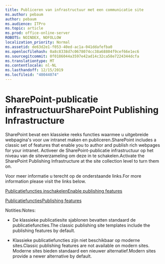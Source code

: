 ```yaml
---
title: Publiceren van infrastructuur met een communicatie site
ms.author: pebaum
author: pebaum
ms.audience: ITPro
ms.topic: article
ms.prod: office-online-server
ROBOTS: NOINDEX, NOFOLLOW
localization_priority: Normal
ms.assetid: de63d2e1-f053-40ed-ac1a-041ddafefba0
ms.openlocfilehash: 0a8c8338d7c0678074cc38a68804f9cef66e1ec6
ms.sourcegitcommit: 0f0186044a3597e42ad14c32ca58e7224344dcfa
ms.translationtype: MT
ms.contentlocale: nl-NL
ms.lasthandoff: 12/15/2019
ms.locfileid: "40044074"
---
```

# <a name="sharepoint-publishing-infrastructure"></a><span data-ttu-id="64f24-102">SharePoint-publicatie infrastructuur</span><span class="sxs-lookup"><span data-stu-id="64f24-102">SharePoint Publishing Infrastructure</span></span>


<span data-ttu-id="64f24-103">SharePoint bevat een klassieke reeks functies waarmee u uitgebreide webpagina's voor uw intranet maken en publiceren.</span><span class="sxs-lookup"><span data-stu-id="64f24-103">SharePoint includes a classic set of features that enable you to author and publish rich webpages for your intranet.</span></span> <span data-ttu-id="64f24-104">Activeer de SharePoint-publicatie infrastructuur op het niveau van de siteverzameling om deze in te schakelen.</span><span class="sxs-lookup"><span data-stu-id="64f24-104">Activate the SharePoint Publishing Infrastructure at the site collection level to turn them on.</span></span>

<span data-ttu-id="64f24-105">Voor meer informatie u terecht op de onderstaande links.</span><span class="sxs-lookup"><span data-stu-id="64f24-105">For more information please visit the links below.</span></span>

[<span data-ttu-id="64f24-106">Publicatiefuncties inschakelen</span><span class="sxs-lookup"><span data-stu-id="64f24-106">Enable publishing features</span></span>](https://support.office.com/article/Enable-publishing-features-479677A6-8B33-4AC7-907D-071C1C7E4518)

[<span data-ttu-id="64f24-107">Publicatiefuncties</span><span class="sxs-lookup"><span data-stu-id="64f24-107">Publishing features</span></span>](https://support.office.com/article/Features-enabled-in-a-SharePoint-Online-publishing-site-3AB3810C-3C2C-4361-9D0E-0CBE666EA0B0?wt.mc_id=O365_Portal_MMaven#__toc336865553)

<span data-ttu-id="64f24-108">Notities:</span><span class="sxs-lookup"><span data-stu-id="64f24-108">Notes:</span></span>

- <span data-ttu-id="64f24-109">De klassieke publicatiesite sjablonen bevatten standaard de publicatiefuncties.</span><span class="sxs-lookup"><span data-stu-id="64f24-109">The classic publishing site templates include the publishing features by default.</span></span>

- <span data-ttu-id="64f24-110">Klassieke publicatiefuncties zijn niet beschikbaar op moderne sites.</span><span class="sxs-lookup"><span data-stu-id="64f24-110">Classic publishing features are not available on modern sites.</span></span> <span data-ttu-id="64f24-111">Moderne sites bieden standaard een nieuwer alternatief.</span><span class="sxs-lookup"><span data-stu-id="64f24-111">Modern sites provide a newer alternative by default.</span></span>

